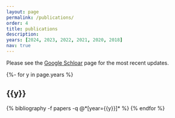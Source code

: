 ```yaml
---
layout: page
permalink: /publications/
order: 4
title: publications
description: 
years: [2024, 2023, 2022, 2021, 2020, 2018]
nav: true
---
```


Please see the [Google Schloar](https://scholar.google.com/citations?hl=en&user=Ro9JqbEAAAAJ&view_op=list_works&sortby=pubdate) page for the most recent updates.

<!-- _pages/publications.md -->
<div class="publications">

{%- for y in page.years %}
  <h2 class="year">{{y}}</h2>
  {% bibliography -f papers -q @*[year={{y}}]* %}
{% endfor %}

</div>
